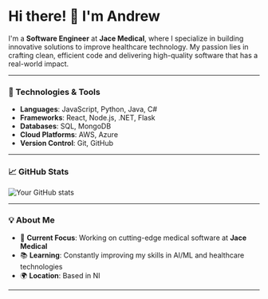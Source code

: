 # Hi there! 👋 I'm Andrew

I'm a **Software Engineer** at **Jace Medical**, where I specialize in building innovative solutions to improve healthcare technology. My passion lies in crafting clean, efficient code and delivering high-quality software that has a real-world impact.

---

### 🔧 Technologies & Tools

- **Languages**: JavaScript, Python, Java, C#
- **Frameworks**: React, Node.js, .NET, Flask
- **Databases**: SQL, MongoDB
- **Cloud Platforms**: AWS, Azure
- **Version Control**: Git, GitHub

---

### 📈 GitHub Stats

![Your GitHub stats](https://github-readme-stats.vercel.app/api?username=AndrewJace&show_icons=true&theme=radical)

---

### 💡 About Me

- 🔬 **Current Focus**: Working on cutting-edge medical software at **Jace Medical**
- 📚 **Learning**: Constantly improving my skills in AI/ML and healthcare technologies
- 🌍 **Location**: Based in NI

---

<!---
AndrewJace/AndrewJace is a ✨ special ✨ repository because its `README.md` (this file) appears on your GitHub profile.
You can click the Preview link to take a look at your changes.
--->
